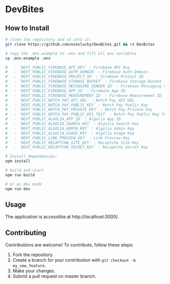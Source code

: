 # DevBites

## How to Install

```bash
# clone the repository and cd into it:
git clone https://github.com/ezeslucky/DevBites.git && cd DevBites

# copy the .env.example to .env and fill all env variables
cp .env.example .env

#   - `NEXT_PUBLIC_FIREBASE_API_KEY` : Firebase API Key
#   - `NEXT_PUBLIC_FIREBASE_AUTH_DOMAIN` : Firebase Auth Domain
#   - `NEXT_PUBLIC_FIREBASE_PROJECT_ID` : Firebase Project ID
#   - `NEXT_PUBLIC_FIREBASE_STORAGE_BUCKET` : Firebase Storage Bucket
#   - `NEXT_PUBLIC_FIREBASE_MESSAGING_SENDER_ID` : Firebase Messaging Sender ID
#   - `NEXT_PUBLIC_FIREBASE_APP_ID` : Firebase App ID
#   - `NEXT_PUBLIC_FIREBASE_MEASUREMENT_ID` : Firebase Measurement ID
#   - `NEXT_PUBLIC_NOTCH_PAY_API_URL` : Notch Pay API URL
#   - `NEXT_PUBLIC_NOTCH_PAY_PUBLIC_KEY` : Notch Pay Public Key
#   - `NEXT_PUBLIC_NOTCH_PAY_PRIVATE_KEY` : Notch Pay Private Key
#   - `NEXT_PUBLIC_NOTCH_PAY_PUBLIC_KEY_TEST` : Notch Pay Public Key Test
#   - `NEXT_PUBLIC_ALGOLIA_APP_ID` : Algolia App ID
#   - `NEXT_PUBLIC_ALGOLIA_SEARCH_KEY` : Algolia Search Key
#   - `NEXT_PUBLIC_ALGOLIA_ADMIN_KEY` : Algolia Admin Key
#   - `NEXT_PUBLIC_ALGOLIA_USAGE_KEY` : Algolia Usage Key
#   - `NEXT_PUBLIC_LINK_PREVIEW_KEY` : Link Preview Key
#   - `NEXT_PUBLIC_RECAPTCHA_SITE_KEY` : Recaptcha Site Key
#   - `NEXT_PUBLIC_RECAPTCHA_SECRET_KEY` : Recaptcha Secret Key

# Install dependencies:
npm install

# build and start
npm run build

# or on dev mode
npm run dev
```

## Usage

The application is accessible at http://localhost:3000/.

## Contributing

Contributions are welcome! To contribute, follow these steps:

1. Fork the repository.
2. Create a branch for your contribution with `git checkout -b my_new_feature`.
3. Make your changes.
4. Submit a pull request on master branch.
